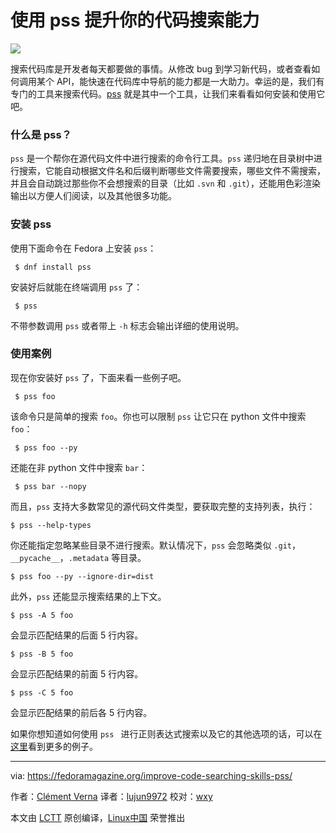 使用 pss 提升你的代码搜索能力
======

![](https://fedoramagazine.org/wp-content/uploads/2017/12/pss-945x400.jpg)

搜索代码库是开发者每天都要做的事情。从修改 bug 到学习新代码，或者查看如何调用某个 API，能快速在代码库中导航的能力都是一大助力。幸运的是，我们有专门的工具来搜索代码。[pss][1] 就是其中一个工具，让我们来看看如何安装和使用它吧。

### 什么是 pss？

`pss` 是一个帮你在源代码文件中进行搜索的命令行工具。`pss` 递归地在目录树中进行搜索，它能自动根据文件名和后缀判断哪些文件需要搜索，哪些文件不需搜索，并且会自动跳过那些你不会想搜索的目录（比如 `.svn` 和 `.git`），还能用色彩渲染输出以方便人们阅读，以及其他很多功能。

### 安装 pss

使用下面命令在 Fedora 上安装 `pss`：

```
 $ dnf install pss
```

安装好后就能在终端调用 `pss` 了：

```
 $ pss
```

不带参数调用 `pss` 或者带上 `-h` 标志会输出详细的使用说明。

### 使用案例

现在你安装好 `pss` 了，下面来看一些例子吧。

```
 $ pss foo
```

该命令只是简单的搜索 `foo`。你也可以限制 `pss` 让它只在 python 文件中搜索 `foo`：

```
 $ pss foo --py
```

还能在非 python 文件中搜索 `bar`：

```
 $ pss bar --nopy
```

而且，`pss` 支持大多数常见的源代码文件类型，要获取完整的支持列表，执行：

```
$ pss --help-types
```

你还能指定忽略某些目录不进行搜索。默认情况下，`pss` 会忽略类似 `.git`，`__pycache__`，`.metadata` 等目录。

```
$ pss foo --py --ignore-dir=dist
```

此外，`pss` 还能显示搜索结果的上下文。

```
$ pss -A 5 foo
```

会显示匹配结果的后面 5 行内容。

```
$ pss -B 5 foo
```

会显示匹配结果的前面 5 行内容。

```
$ pss -C 5 foo
```

会显示匹配结果的前后各 5 行内容。

如果你想知道如何使用 `pss ` 进行正则表达式搜索以及它的其他选项的话，可以在[这里][2]看到更多的例子。


--------------------------------------------------------------------------------

via: https://fedoramagazine.org/improve-code-searching-skills-pss/

作者：[Clément Verna][a]
译者：[lujun9972](https://github.com/lujun9972)
校对：[wxy](https://github.com/wxy)

本文由 [LCTT](https://github.com/LCTT/TranslateProject) 原创编译，[Linux中国](https://linux.cn/) 荣誉推出

[a]:https://fedoramagazine.org
[1]:https://github.com/eliben/pss
[2]:https://github.com/eliben/pss/wiki/Usage-samples
